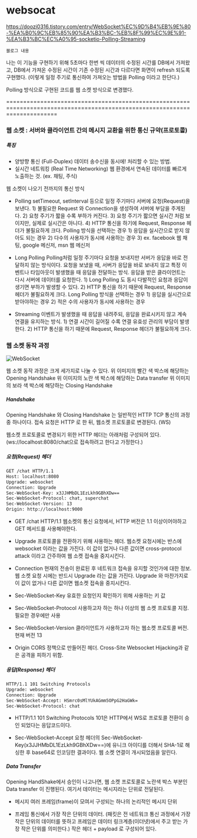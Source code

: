 # websocat

https://doozi0316.tistory.com/entry/WebSocket%EC%9D%B4%EB%9E%80-%EA%B0%9C%EB%85%90%EA%B3%BC-%EB%8F%99%EC%9E%91-%EA%B3%BC%EC%A0%95-socketio-Polling-Streaming

    블로그 내용
나는 이 기능을 구현하기 위해 5초마다 한번 씩 데이터의 수정된 시간를 DB에서 가져왔고,
DB에서 가져온 수정된 시간이 기존 수정된 시간과 다르다면 화면이 refresh 되도록 구현했다.
(이렇게 일정 주기로 통신하여 가져오는 방법을 Polling 이라고 한단다.)

Polling 방식으로 구현된 코드를 웹 소켓 방식으로 변경했다.

===========================================================================================================================

### 웹 소켓 : 서버와 클라이언트 간의 메시지 교환을 위한 통신 규약(프로토콜)

##### 특징
- 양방향 통신 (Full-Duplex)
    데이터 송수신을 동시에! 처리할 수 있는 방법.
- 실시간 네트워킹 (Real Time Networking)
    웹 환경에서 연속된 데이터를 빠르게 노출하는 것. (ex. 채팅, 주식)

웹 소켓이 나오기 전까지의 통신 방식
- Polling
    setTimeout, setInterval 등으로 일정 주기마다 서버에 요청(Request)을 보낸다.
        1) 불필요한 Request 와 Connection을 생성하여 서버에 부담을 주게된다.
        2) 요청 주기가 짧을 수록 부하가 커진다.
        3) 요청 주기가 짧으면 실시간 처럼 보이지만, 실제로 실시간은 아니다.
        4) HTTP 통신을 하기에 Request, Response 헤더가 불필요하게 크다.
    Polling 방식을 선택하는 경우
        1) 응답을 실시간으로 받지 않아도 되는 경우
        2) 다수의 사용자가 동시에 사용하는 경우
        3) ex. facebook 웹 채팅, google 메신저, msn 웹 메신저

- Long Polling
    Polling처럼 일정 주기마다 요청을 보내지만 서버가 응답을 바로 전달하지 않는 방식이다.
    요청을 보냈을 때, 서버가 응답을 바로 보내지 않고 특정 이벤트나 타임아웃이 발생했을 때 응답을 전달하는 방식.
    응답을 받은 클라이언트는 다시 서버에 데이터를 요청한다.
        1) Long Polling 도 동시 다발적인 요청과 응답이 생기면 부하가 발생할 수 있다.
        2) HTTP 통신을 하기 때문에 Request, Response 헤더가 불필요하게 크다.
    Long Polling 방식을 선택하는 경우
        1) 응답을 실시간으로 받아야하는 경우
        2) 적은 수의 사용자가 동시에 사용하는 경우

- Streaming
    이벤트가 발생했을 때 응답을 내려주되, 응답을 완료시키지 않고 계속 연결을 유지하는 방식.
        1) 연결 시간이 길어질 수록 연결 유효성 관리의 부담이 발생한다.
        2) HTTP 통신을 하기 때문에 Request, Response 헤더가 불필요하게 크다.

### 웹 소켓 동작 과정

![WebSocket](https://blog.kakaocdn.net/dn/dDiLTo/btrG4Iebgdo/8KL22qu1Iu4rQ1YJlziWY1/img.png)
 
웹 소켓 동작 과정은 크게 세가지로 나눌 수 있다.
위 이미지의 빨간 색 박스에 해당하는 Opening Handshake
위 이미지의 노란 색 박스에 해당하는 Data transfer
위 이미지의 보라 색 박스에 해당하는 Closing Handshake

##### Handshake
Opening Handshake 와 Closing Handshake 는 일반적인 HTTP TCP 통신의 과정 중 하나이다.
접속 요청은 HTTP 로 한 뒤, 웹소켓 프로토콜로 변경된다. (WS)

웹소켓 프로토콜로 변경되기 위한 HTTP 헤더는 아래처럼 구성되어 있다.
(ws://localhost:8080/chat으로 접속하려고 한다고 가정한다.)

##### 요청(Request) 헤더
```html
GET /chat HTTP/1.1
Host: localhost:8080
Upgrade: websocket
Connection: Upgrade
Sec-WebSocket-Key: x3JJHMbDL1EzLkh9GBhXDw==
Sec-WebSocket-Protocol: chat, superchat
Sec-WebSocket-Version: 13
Origin: http://localhost:9000
```

- GET /chat HTTP/1.1
    웹소켓의 통신 요청에서, HTTP 버전은 1.1 이상이어야하고 GET 메서드를 사용해야한다.

- Upgrade
    프로토콜을 전환하기 위해 사용하는 헤더.
    웹소켓 요청시에는 반스에 websocket 이라는 값을 가진다.
    이 값이 없거나 다른 값이면 cross-protocol attack 이라고 간주하여 웹 소켓 접속을 중지시킨다.

- Connection
    현재의 전송이 완료된 후 네트워크 접속을 유지할 것인가에 대한 정보.
    웹 소켓 요청 시에는 반드시 Upgrade 라는 값을 가진다.
    Upgrade 와 마찬가지로 이 값이 없거나 다른 값이면 웹소켓 접속을 중지시킨다.

- Sec-WebSocket-Key
    유효한 요청인지 확인하기 위해 사용하는 키 값

- Sec-WebSocket-Protocol
    사용하고자 하는 하나 이상의 웹 소켓 프로토콜 지정.
    필요한 경우에만 사용

- Sec-WebSocket-Version
    클라이언트가 사용하고자 하는 웹소켓 프로토콜 버전.
    현재 버전 13

- Origin
    CORS 정책으로 만들어진 헤더.
    Cross-Site Websocket Hijacking과 같은 공격을 피하기 위함.

##### 응답(Response) 헤더
```html
HTTP/1.1 101 Switching Protocols
Upgrade: websocket
Connection: Upgrade
Sec-WebSocket-Accept: HSmrc0sMlYUkAGmm5OPpG2HaGWk=
Sec-WebSocket-Protocol: chat
```

- HTTP/1.1 101 Switching Protocols
    101은 HTTP에서 WS로 프로토콜 전환이 승인 되었다는 응답코드이다.

- Sec-WebSocket-Accept
    요청 헤더의 Sec-WebSocket-Key(x3JJHMbDL1EzLkh9GBhXDw==)에 유니크 아이디를 더해서 SHA-1로 해싱한 후 base64로 인코딩한 결과이다.
    웹 소켓 연결이 개시되었음을 알린다.

##### Data Transfer
Opening HandShake에서 승인이 나고나면,
웹 소켓 프로토콜로 노란색 박스 부분인 Data transfer 이 진행된다.
여기서 데이터는 메시지라는 단위로 전달된다.

- 메시지
    여러 프레임(frame)이 모여서 구성되는 하나의 논리적인 메시지 단위

- 프레임
    통신에서 가장 작은 단위의 데이터.
    (패킷은 전 네트워크 통신 과정에서 가장 작은 단위의 데이터를 뜻하고 프레임은 데이터 링크계층(이더넷)에서 주고 받는 가장 작은 단위를 의미한다.)
    작은 헤더 + payload 로 구성되어 있다.


